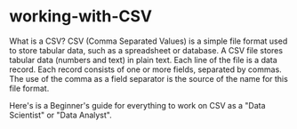 # working-with-CSV

What is a CSV? 
CSV (Comma Separated Values) is a simple file format used to store tabular data, such as a spreadsheet or database. A CSV file stores tabular data (numbers and text) in plain text. Each line of the file is a data record. Each record consists of one or more fields, separated by commas. The use of the comma as a field separator is the source of the name for this file format.

Here's is a Beginner's guide for everything  to work on CSV as a "Data Scientist" or "Data Analyst".
